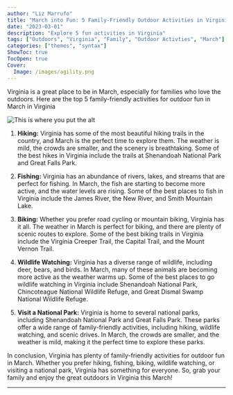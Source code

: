 ```yaml
---
author: "Liz Marrufo"
title: "March into Fun: 5 Family-Friendly Outdoor Activities in Virginia"
date: "2023-03-01"
description: "Explore 5 fun activities in Virginia"
tags: ["Outdoors", "Virginia", "Family", "Outdoor Activties", "March"]
categories: ["themes", "syntax"]
ShowToc: true
TocOpen: true
Cover:
  Image: /images/agility.png
---
```


Virginia is a great place to be in March, especially for families who love the outdoors. Here are the top 5 family-friendly activities for outdoor fun in March in Virginia

![This is where you put the alt](https://miro.medium.com/v2/resize:fit:720/format:webp/1*sDkS0kT1tCnBYH5t1_r8KQ.jpeg "Virginia Outdoor Activities")

1. **Hiking:** Virginia has some of the most beautiful hiking trails in the country, and March is the perfect time to explore them. The weather is mild, the crowds are smaller, and the scenery is breathtaking. Some of the best hikes in Virginia include the trails at Shenandoah National Park and Great Falls Park.

2. **Fishing:** Virginia has an abundance of rivers, lakes, and streams that are perfect for fishing. In March, the fish are starting to become more active, and the water levels are rising. Some of the best places to fish in Virginia include the James River, the New River, and Smith Mountain Lake.

3. **Biking:** Whether you prefer road cycling or mountain biking, Virginia has it all. The weather in March is perfect for biking, and there are plenty of scenic routes to explore. Some of the best biking trails in Virginia include the Virginia Creeper Trail, the Capital Trail, and the Mount Vernon Trail.

4. **Wildlife Watching:** Virginia has a diverse range of wildlife, including deer, bears, and birds. In March, many of these animals are becoming more active as the weather warms up. Some of the best places to go wildlife watching in Virginia include Shenandoah National Park, Chincoteague National Wildlife Refuge, and Great Dismal Swamp National Wildlife Refuge.

5. **Visit a National Park:** Virginia is home to several national parks, including Shenandoah National Park and Great Falls Park. These parks offer a wide range of family-friendly activities, including hiking, wildlife watching, and scenic drives. In March, the crowds are smaller, and the weather is mild, making it the perfect time to explore these parks.

In conclusion, Virginia has plenty of family-friendly activities for outdoor fun in March. Whether you prefer hiking, fishing, biking, wildlife watching, or visiting a national park, Virginia has something for everyone. So, grab your family and enjoy the great outdoors in Virginia this March!

---
